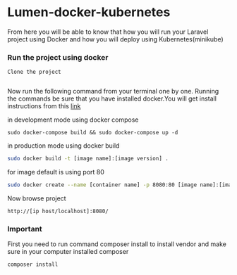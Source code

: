 

# Lumen-docker-kubernetes

From here you will be able to know that how you will run your  Laravel project using Docker and how you will deploy using Kubernetes(minikube) 

### Run the project using docker

``` 
Clone the project
 
 ```
 
 Now run the following command from your terminal one by one. Running the commands be sure that you have installed docker.You will get install instructions from this
 [link](https://docs.docker.com/)

in development mode using docker compose
```
sudo docker-compose build && sudo docker-compose up -d
```
in production mode using docker build 
```sh
sudo docker build -t [image name]:[image version] .

```
for image default is using port 80 

```sh
sudo docker create --name [container name] -p 8080:80 [image name]:[image version]

```

Now browse project 

 ```
 http://[ip host/localhost]:8080/

```
### Important
First you need to run command composer install to install vendor and make sure in your computer installed composer
```
composer install 
```
 

